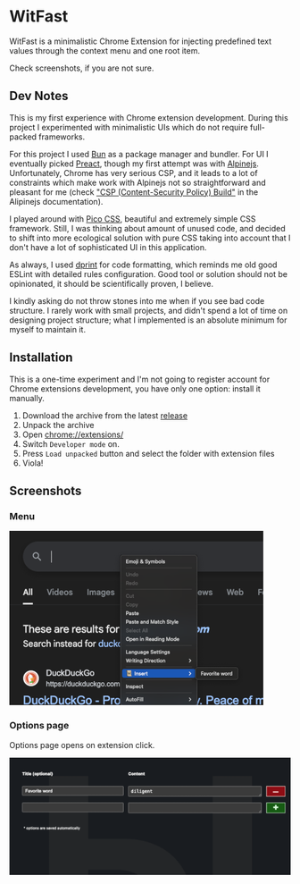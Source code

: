 # WitFast

WitFast is a minimalistic Chrome Extension for injecting predefined text values through the context menu and one root item.

Check screenshots, if you are not sure.

## Dev Notes

This is my first experience with Chrome extension development. During this project I experimented with minimalistic UIs which do not require full-packed frameworks.

For this project I used [Bun](https://bun.sh/) as a package manager and bundler. For UI I eventually picked [Preact](https://preactjs.com/), though my first attempt was with [Alpinejs](https://alpinejs.dev/). Unfortunately, Chrome has very serious CSP, and it leads to a lot of constraints which make work with Alpinejs not so straightforward and pleasant for me (check ["CSP (Content-Security Policy) Build"](https://alpinejs.dev/advanced/csp) in the Alipinejs documentation).

I played around with [Pico CSS](https://picocss.com/), beautiful and extremely simple CSS framework. Still, I was thinking about amount of unused code, and decided to shift into more ecological solution with pure CSS taking into account that I don't have a lot of sophisticated UI in this application.

As always, I used [dprint](https://dprint.dev/) for code formatting, which reminds me old good ESLint with detailed rules configuration. Good tool or solution should not be opinionated, it should be scientifically proven, I believe.

I kindly asking do not throw stones into me when if you see bad code structure. I rarely work with small projects, and didn't spend a lot of time on designing project structure; what I implemented is an absolute minimum for myself to maintain it.

## Installation

This is a one-time experiment and I'm not going to register account for Chrome extensions development, you have only one option: install it manually.

1. Download the archive from the latest [release](https://github.com/akondratsky/witfast/releases)
2. Unpack the archive
3. Open [chrome://extensions/](chrome://extensions/)
4. Switch `Developer mode` on.
5. Press `Load unpacked` button and select the folder with extension files
6. Viola!

## Screenshots

### Menu

![menu screenshot](./screenshot-menu.png)

### Options page

Options page opens on extension click.

![options screenshot](./screenshot-options.png)
